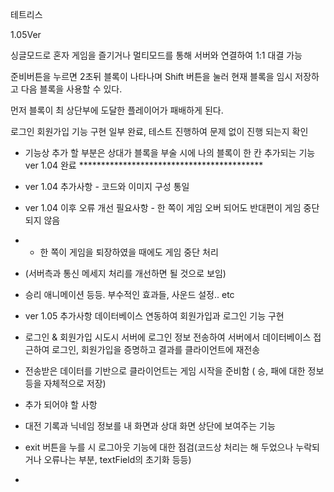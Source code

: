 테트리스

1.05Ver

싱글모드로 혼자 게임을 즐기거나 
멀티모드를 통해 서버와 연결하여 1:1 대결 가능

준비버튼을 누르면 2초뒤 블록이 나타나며 Shift 버튼을 눌러 현재 블록을 임시 저장하고 다음 블록을 사용할 수 있다.

먼저 블록이 최 상단부에 도달한 플레이어가 패배하게 된다.




로그인 회원가입 기능 구현 일부 완료, 테스트 진행하여 문제 없이 진행 되는지 확인 

 * 기능상 추가 할 부분은 상대가 블록을 부술 시에 나의 블록이 한 칸 추가되는 기능 ver 1.04 완료 ******************************************
 * ver 1.04 추가사항 - 코드와 이미지 구성 통일 
 * ver 1.04 이후 오류 개선 필요사항 - 한 쪽이 게임 오버 되어도 반대편이 게임 중단되지 않음
 * + 한 쪽이 게임을 퇴장하였을 때에도 게임 중단 처리 
 * (서버측과 통신 메세지 처리를 개선하면 될 것으로 보임) 
 * 승리 애니메이션 등등. 부수적인 효과들, 사운드 설정.. etc

* ver 1.05 추가사항 데이터베이스 연동하여 회원가입과 로그인 기능 구현
* 로그인 & 회원가입 시도시 서버에 로그인 정보 전송하여 서버에서 데이터베이스 접근하여 로그인, 회원가입을 증명하고 결과를 클라이언트에 재전송
* 전송받은 데이터를 기반으로 클라이언트는 게임 시작을 준비함 ( 승, 패에 대한 정보 등을 자체적으로 저장)
* 추가 되어야 할 사항 
* 대전 기록과 닉네임 정보를 내 화면과 상대 화면 상단에 보여주는 기능 
* exit 버튼을 누를 시 로그아웃 기능에 대한 점검(코드상 처리는 해 두었으나 누락되거나 오류나는 부분, textField의 초기화 등등) 
* 


